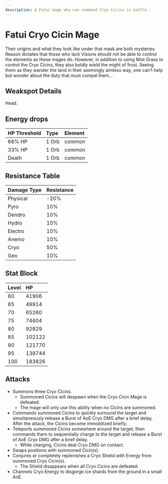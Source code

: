 ```yaml
---
description: A Fatui mage who can command Cryo Cicins in battle..
---
```


# Fatui Cryo Cicin Mage

Their origins and what they look like under that mask are both mysteries. Reason dictates that those who lack Visions should not be able to control the elements as these mages do. However, in addition to using Mist Grass to control the Cryo Cicins, they also boldly wield the might of frost. Seeing them as they wander the land in their seemingly aimless way, one can't help but wonder about the duty that must compel them...

## Weakspot Details

Head.

## Energy drops

| HP Threshold | Type  | Element |
| :----------- | :---- | :------ |
| 66% HP       | 1 Orb | common  |
| 33% HP       | 1 Orb | common  |
| Death        | 1 Orb | common  |

## Resistance Table

| Damage Type | Resistance |
| :---------- | :--------- |
| Physical    | -20%       |
| Pyro        | 10%        |
| Dendro      | 10%        |
| Hydro       | 10%        |
| Electro     | 10%        |
| Anemo       | 10%        |
| Cryo        | 50%        |
| Geo         | 10%        |

## Stat Block

| Level | HP     |
| :---- | :----- |
| 60    | 41906  |
| 65    | 49914  |
| 70    | 65260  |
| 75    | 74604  |
| 80    | 92829  |
| 85    | 102122 |
| 90    | 121770 |
| 95    | 138744 |
| 100   | 183826 |

## Attacks

* Summons three Cryo Cicins.
  * Summoned Cicins will despawn when the Cryo Cicin Mage is defeated.
  * The mage will only use this ability when no Cicins are summoned.
* Commands summoned Cicins to quickly surround the target and simultaneously release a Burst of AoE Cryo DMG after a brief delay. After the attack, the Cicins become immobilized briefly.
* Teleports summoned Cicins somewhere around the target, then commands them to sequentially charge to the target and release a Burst of AoE Cryo DMG after a brief delay.
  * While charging, Cicins deal Cryo DMG on contact.
* Swaps positions with summoned Cicin(s).
* Conjures or completely replenishes a Cryo Shield with Energy from summoned Cryo Cicin(s).
  * The Shield disappears when all Cryo Cicins are defeated.
* Channels Cryo Energy to disgorge ice shards from the ground in a small AoE.
